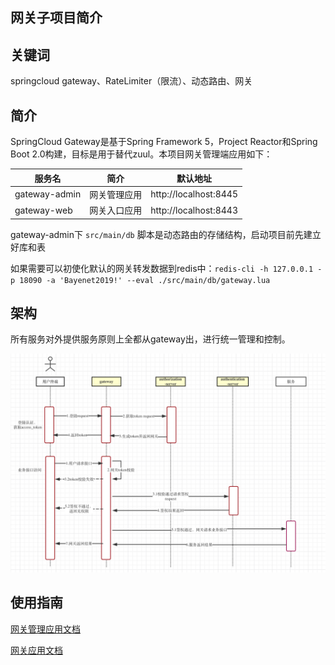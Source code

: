 网关子项目简介
---------

## 关键词

springcloud gateway、RateLimiter（限流）、动态路由、网关

## 简介

SpringCloud Gateway是基于Spring Framework 5，Project Reactor和Spring Boot 2.0构建，目标是用于替代zuul。本项目网关管理端应用如下：

| 服务名             |   简介              |  默认地址                |
|--------------------|---------------------|--------------------------|
| gateway-admin      | 网关管理应用        |  http://localhost:8445   |
| gateway-web        | 网关入口应用        |  http://localhost:8443   |

gateway-admin下 `src/main/db` 脚本是动态路由的存储结构，启动项目前先建立好库和表

如果需要可以初使化默认的网关转发数据到redis中：`redis-cli -h 127.0.0.1 -p 18090 -a 'Bayenet2019!' --eval ./src/main/db/gateway.lua`

## 架构

所有服务对外提供服务原则上全都从gateway出，进行统一管理和控制。

![网关架构](../docs/auth.png)

## 使用指南

[网关管理应用文档](./gateway-admin) 

[网关应用文档](./gateway-web) 
